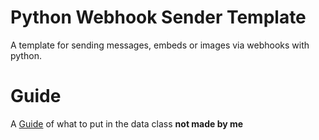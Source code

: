 # Python Webhook Sender Template
A template for sending messages, embeds or images via webhooks with python.

# Guide
A [Guide](https://birdie0.github.io/discord-webhooks-guide/) of what to put in the data class **not made by me**
